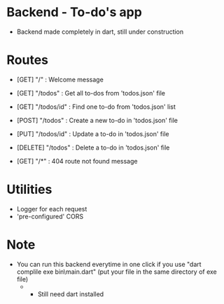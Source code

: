 # Backend - To-do's app

- Backend made completely in dart, still under construction

# Routes

- [GET] "/" : Welcome message

- [GET] "/todos" : Get all to-dos from 'todos.json' file
- [GET] "/todos/id" : Find one to-do from 'todos.json' list
- [POST] "/todos" : Create a new to-do in 'todos.json' file
- [PUT] "/todos/id" : Update a to-do in 'todos.json' file
- [DELETE] "/todos" : Delete a to-do in 'todos.json' file

- [GET] "/\*" : 404 route not found message

# Utilities

- Logger for each request
- 'pre-configured' CORS

# Note

- You can run this backend everytime in one click if you use "dart complile exe bin\main.dart" (put your file in the same directory of exe file)
  - - Still need dart installed
